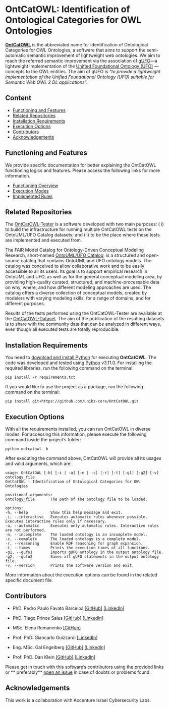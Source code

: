# OntCatOWL: Identification of Ontological Categories for OWL Ontologies

**[OntCatOWL](https://github.com/unibz-core/OntCatOWL)** is the abbreviated name for Identification of Ontological
Categories for OWL Ontologies, a software that aims to support the semi-automatic semantic improvement of lightweight
web ontologies. We aim to reach the referred semantic improvement via the association
of [gUFO](https://nemo-ufes.github.io/gufo/)—a lightweight implementation of
the [Unified Foundational Ontology (UFO)](https://nemo.inf.ufes.br/wp-content/uploads/ufo_unified_foundational_ontology_2021.pdf)
—concepts to the OWL entities. The aim of gUFO is “*to provide a lightweight implementation of the Unified Foundational
Ontology (UFO) suitable for Semantic Web OWL 2 DL applications*”.

## Content

- [Functioning and Features](#functioning-and-features)
- [Related Repositories](#related-repositories)
- [Installation Requirements](#installation-requirements)
- [Execution Options](#execution-options)
- [Contributors](#contributors)
- [Acknowledgements](#acknowledgements)

## Functioning and Features

We provide specific documentation for better explaining the OntCatOWL functioning logics and features. Please access the
following links for more information.

- [Functioning Overview](https://github.com/unibz-core/OntCatOWL/blob/main/documentation/OntCatOWL-Functioning.md)
- [Execution Modes](https://github.com/unibz-core/OntCatOWL/blob/main/documentation/OntCatOWL-Execution-Modes.md)
- [Implemented Rules](https://github.com/unibz-core/OntCatOWL/blob/main/documentation/OntCatOWL-ImplementedRules.md)

## Related Repositories

The [OntCatOWL-Tester](https://github.com/unibz-core/OntCatOWL-Tester) is a software developed with two main purposes: (
i) to build the infrastructure for running multiple OntCatOWL tests on the OntoUML/UFO Catalog datasets; and (ii) to be
the place where these tests are implemented and executed from.

The FAIR Model Catalog for Ontology-Driven Conceptual Modeling Research,
short-named [OntoUML/UFO Catalog](https://github.com/unibz-core/ontouml-models), is a structured and open-source catalog
that contains OntoUML and UFO ontology models. The catalog was conceived to allow collaborative work and to be easily
accessible to all its users. Its goal is to support empirical research in OntoUML and UFO, as well as for the general
conceptual modeling area, by providing high-quality curated, structured, and machine-processable data on why, where, and
how different modeling approaches are used. The catalog offers a diverse collection of conceptual models, created by
modelers with varying modeling skills, for a range of domains, and for different purposes.

Results of the tests performed using the OntCatOWL-Tester are available at
the [OntCatOWL-Dataset](https://github.com/unibz-core/OntCatOWL-Dataset). The aim of the publication of the resulting
datasets is to share with the community data that can be analyzed in different ways, even though all executed tests are
totally reproducible.

## Installation Requirements

You need to [download and install Python](https://www.python.org/downloads/) for executing **OntCatOWL**. The code was
developed and tested using [Python](https://www.python.org/) v3.11.0. For installing the required libraries, run the
following command on the terminal:

```shell
pip install -r requirements.txt
```

If you would like to use the project as a package, run the following command on the terminal:

```shell
pip install git+https://github.com/unibz-core/OntCatOWL.git
```

## Execution Options

With all the requirements installed, you can run OntCatOWL in diverse modes. For accessing this information, please
execute the following command inside the project’s folder:

```shell
python ontcatowl -h
```

After executing the command above, OntCatOWL will provide all its usages and valid arguments, which are:

```shell
usage: OntCatOWL [-h] [-i | -a] [-n | -c] [-r] [-t] [-g1] [-g2] [-v] ontology_file
OntCatOWL - Identification of Ontological Categories for OWL Ontologies

positional arguments:
ontology_file       The path of the ontology file to be loaded.

options:
-h, --help          Show this help message and exit.
-i, --interactive   Executes automatic rules whenever possible. Executes interactive rules only if necessary.
-a, --automatic     Executes only automatic rules. Interactive rules are not performed.
-n, --incomplete    The loaded ontology is an incomplete model.
-c, --complete      The loaded ontology is a complete model.
-r, --reasoning     Enable RDF reasoning for graph expansion.
-t, --times         Prints the execution times of all functions.
-g1, --gufo1        Imports gUFO ontology in the output ontology file.
-g2, --gufo2        Saves all gUFO statements in the output ontology file.
-v, --version       Prints the software version and exit.
```

More information about the execution options can be found in the related specific document file.

## Contributors

- PhD. Pedro Paulo Favato
  Barcelos [[GitHub]](https://github.com/pedropaulofb) [[LinkedIn]](https://www.linkedin.com/in/pedro-paulo-favato-barcelos/)

- PhD. Tiago Prince
  Sales [[GitHub]](https://github.com/tgoprince) [[LinkedIn]](https://www.linkedin.com/in/tiago-sales/)

- MSc. Elena Romanenko [[GitHub]](https://github.com/mozzherina)

- Prof. PhD. Giancarlo Guizzardi [[LinkedIn]](https://www.linkedin.com/in/giancarlo-guizzardi-bb51aa75/)

- Eng. MSc. Gal
  Engelberg [[GitHub]](https://github.com/GalEngelberg) [[LinkedIn]](https://www.linkedin.com/in/gal-engelberg/)

- Prof. PhD. Dan Klein [[GitHub]](https://github.com/danklein10) [[LinkedIn]](https://www.linkedin.com/in/~danklein/)

Please get in touch with this software’s contributors using the provided links or **
preferably** [open an issue](https://github.com/unibz-core/ontouml-models-tools/issues/) in case of doubts or problems
found.

## Acknowledgements

This work is a collaboration with Accenture Israel Cybersecurity Labs.
